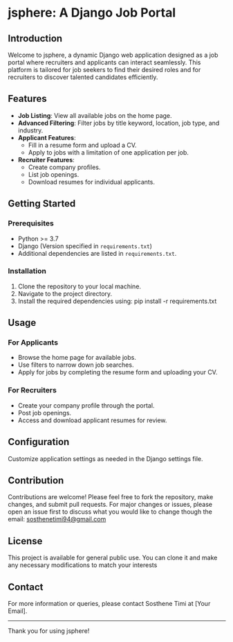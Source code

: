 # jsphere: A Django Job Portal

## Introduction

Welcome to jsphere, a dynamic Django web application designed as a job portal where recruiters and applicants can interact seamlessly. This platform is tailored for job seekers to find their desired roles and for recruiters to discover talented candidates efficiently.

## Features

- **Job Listing**: View all available jobs on the home page.
- **Advanced Filtering**: Filter jobs by title keyword, location, job type, and industry.
- **Applicant Features**:
  - Fill in a resume form and upload a CV.
  - Apply to jobs with a limitation of one application per job.
- **Recruiter Features**:
  - Create company profiles.
  - List job openings.
  - Download resumes for individual applicants.

## Getting Started

### Prerequisites

- Python >= 3.7
- Django (Version specified in `requirements.txt`)
- Additional dependencies are listed in `requirements.txt`.

### Installation

1. Clone the repository to your local machine.
2. Navigate to the project directory.
3. Install the required dependencies using: pip install -r requirements.txt

## Usage

### For Applicants

- Browse the home page for available jobs.
- Use filters to narrow down job searches.
- Apply for jobs by completing the resume form and uploading your CV.

### For Recruiters

- Create your company profile through the portal.
- Post job openings.
- Access and download applicant resumes for review.

## Configuration

Customize application settings as needed in the Django settings file.

## Contribution

Contributions are welcome! Please feel free to fork the repository, make changes, and submit pull requests. For major changes or issues, please open an issue first to discuss what you would like to change though the email: sosthenetimi94@gmail.com

## License

This project is available for general public use. You can clone it and make any necessary modifications to match your interests

## Contact

For more information or queries, please contact Sosthene Timi at [Your Email].

---

Thank you for using jsphere!
